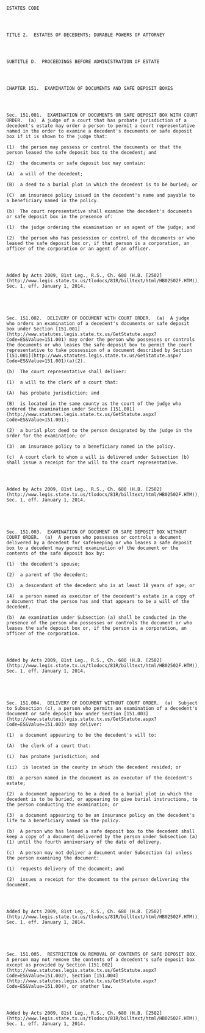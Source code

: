 ﻿
    
    
    	
    					
    
    
    ESTATES CODE
    
      
    
    
    TITLE 2.  ESTATES OF DECEDENTS; DURABLE POWERS OF ATTORNEY
    
      
    
    
    SUBTITLE D.  PROCEEDINGS BEFORE ADMINISTRATION OF ESTATE
    
      
    
    
    CHAPTER 151.  EXAMINATION OF DOCUMENTS AND SAFE DEPOSIT BOXES
    
      
    
    
    Sec. 151.001.  EXAMINATION OF DOCUMENTS OR SAFE DEPOSIT BOX WITH COURT ORDER.  (a)  A judge of a court that has probate jurisdiction of a decedent's estate may order a person to permit a court representative named in the order to examine a decedent's documents or safe deposit box if it is shown to the judge that:
    
    (1)  the person may possess or control the documents or that the person leased the safe deposit box to the decedent; and
    
    (2)  the documents or safe deposit box may contain:
    
    (A)  a will of the decedent;
    
    (B)  a deed to a burial plot in which the decedent is to be buried; or
    
    (C)  an insurance policy issued in the decedent's name and payable to a beneficiary named in the policy.
    
    (b)  The court representative shall examine the decedent's documents or safe deposit box in the presence of:
    
    (1)  the judge ordering the examination or an agent of the judge; and
    
    (2)  the person who has possession or control of the documents or who leased the safe deposit box or, if that person is a corporation, an officer of the corporation or an agent of an officer.
    
    
    
    
    Added by Acts 2009, 81st Leg., R.S., Ch. 680 (H.B. [2502](http://www.legis.state.tx.us/tlodocs/81R/billtext/html/HB02502F.HTM)), Sec. 1, eff. January 1, 2014.
    
    
    
    
    
    Sec. 151.002.  DELIVERY OF DOCUMENT WITH COURT ORDER.  (a)  A judge who orders an examination of a decedent's documents or safe deposit box under Section [151.001](http://www.statutes.legis.state.tx.us/GetStatute.aspx?Code=ES&Value=151.001) may order the person who possesses or controls the documents or who leases the safe deposit box to permit the court representative to take possession of a document described by Section [151.001](http://www.statutes.legis.state.tx.us/GetStatute.aspx?Code=ES&Value=151.001)(a)(2).
    
    (b)  The court representative shall deliver:
    
    (1)  a will to the clerk of a court that:
    
    (A)  has probate jurisdiction; and
    
    (B)  is located in the same county as the court of the judge who ordered the examination under Section [151.001](http://www.statutes.legis.state.tx.us/GetStatute.aspx?Code=ES&Value=151.001);
    
    (2)  a burial plot deed to the person designated by the judge in the order for the examination; or
    
    (3)  an insurance policy to a beneficiary named in the policy.
    
    (c)  A court clerk to whom a will is delivered under Subsection (b) shall issue a receipt for the will to the court representative.
    
    
    
    
    Added by Acts 2009, 81st Leg., R.S., Ch. 680 (H.B. [2502](http://www.legis.state.tx.us/tlodocs/81R/billtext/html/HB02502F.HTM)), Sec. 1, eff. January 1, 2014.
    
    
    
    
    
    Sec. 151.003.  EXAMINATION OF DOCUMENT OR SAFE DEPOSIT BOX WITHOUT COURT ORDER.  (a)  A person who possesses or controls a document delivered by a decedent for safekeeping or who leases a safe deposit box to a decedent may permit examination of the document or the contents of the safe deposit box by:
    
    (1)  the decedent's spouse;
    
    (2)  a parent of the decedent;
    
    (3)  a descendant of the decedent who is at least 18 years of age; or
    
    (4)  a person named as executor of the decedent's estate in a copy of a document that the person has and that appears to be a will of the decedent.
    
    (b)  An examination under Subsection (a) shall be conducted in the presence of the person who possesses or controls the document or who leases the safe deposit box or, if the person is a corporation, an officer of the corporation.
    
    
    
    
    Added by Acts 2009, 81st Leg., R.S., Ch. 680 (H.B. [2502](http://www.legis.state.tx.us/tlodocs/81R/billtext/html/HB02502F.HTM)), Sec. 1, eff. January 1, 2014.
    
    
    
    
    
    Sec. 151.004.  DELIVERY OF DOCUMENT WITHOUT COURT ORDER.  (a)  Subject to Subsection (c), a person who permits an examination of a decedent's document or safe deposit box under Section [151.003](http://www.statutes.legis.state.tx.us/GetStatute.aspx?Code=ES&Value=151.003) may deliver:
    
    (1)  a document appearing to be the decedent's will to:
    
    (A)  the clerk of a court that:
    
    (i)  has probate jurisdiction; and
    
    (ii)  is located in the county in which the decedent resided; or
    
    (B)  a person named in the document as an executor of the decedent's estate;
    
    (2)  a document appearing to be a deed to a burial plot in which the decedent is to be buried, or appearing to give burial instructions, to the person conducting the examination; or
    
    (3)  a document appearing to be an insurance policy on the decedent's life to a beneficiary named in the policy.
    
    (b)  A person who has leased a safe deposit box to the decedent shall keep a copy of a document delivered by the person under Subsection (a)(1) until the fourth anniversary of the date of delivery.
    
    (c)  A person may not deliver a document under Subsection (a) unless the person examining the document:
    
    (1)  requests delivery of the document; and
    
    (2)  issues a receipt for the document to the person delivering the document.
    
    
    
    
    Added by Acts 2009, 81st Leg., R.S., Ch. 680 (H.B. [2502](http://www.legis.state.tx.us/tlodocs/81R/billtext/html/HB02502F.HTM)), Sec. 1, eff. January 1, 2014.
    
    
    
    
    
    Sec. 151.005.  RESTRICTION ON REMOVAL OF CONTENTS OF SAFE DEPOSIT BOX.  A person may not remove the contents of a decedent's safe deposit box except as provided by Section [151.002](http://www.statutes.legis.state.tx.us/GetStatute.aspx?Code=ES&Value=151.002), Section [151.004](http://www.statutes.legis.state.tx.us/GetStatute.aspx?Code=ES&Value=151.004), or another law.
    
    
    
    
    Added by Acts 2009, 81st Leg., R.S., Ch. 680 (H.B. [2502](http://www.legis.state.tx.us/tlodocs/81R/billtext/html/HB02502F.HTM)), Sec. 1, eff. January 1, 2014.
    
    
    
    
    				
